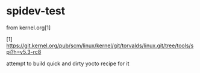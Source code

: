 # spidev-test

from kernel.org[1]

[1] https://git.kernel.org/pub/scm/linux/kernel/git/torvalds/linux.git/tree/tools/spi?h=v5.3-rc8

attempt to build quick and dirty yocto recipe for it


